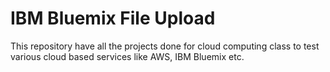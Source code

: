 # IBM Bluemix File Upload

This repository have all the projects done for cloud computing class to test various cloud based services like AWS, IBM Bluemix etc.
